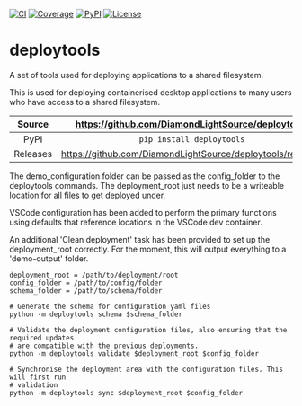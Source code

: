 [![CI](https://github.com/DiamondLightSource/deploytools/actions/workflows/ci.yml/badge.svg)](https://github.com/DiamondLightSource/deploytools/actions/workflows/ci.yml)
[![Coverage](https://codecov.io/gh/DiamondLightSource/deploytools/branch/main/graph/badge.svg)](https://codecov.io/gh/DiamondLightSource/deploytools)
[![PyPI](https://img.shields.io/pypi/v/deploytools.svg)](https://pypi.org/project/deploytools)
[![License](https://img.shields.io/badge/License-Apache%202.0-blue.svg)](https://opensource.org/licenses/Apache-2.0)

# deploytools

A set of tools used for deploying applications to a shared filesystem.

This is used for deploying containerised desktop applications to many users who have
access to a shared filesystem.

Source          | <https://github.com/DiamondLightSource/deploytools>
:---:           | :---:
PyPI            | `pip install deploytools`
Releases        | <https://github.com/DiamondLightSource/deploytools/releases>

The demo_configuration folder can be passed as the config_folder to the deploytools
commands. The deployment_root just needs to be a writeable location for all files to get
deployed under.

VSCode configuration has been added to perform the primary functions using defaults that
reference locations in the VSCode dev container.

An additional 'Clean deployment' task has been provided to set up the deployment_root
correctly. For the moment, this will output everything to a 'demo-output' folder.

```
deployment_root = /path/to/deployment/root
config_folder = /path/to/config/folder
schema_folder = /path/to/schema/folder

# Generate the schema for configuration yaml files
python -m deploytools schema $schema_folder

# Validate the deployment configuration files, also ensuring that the required updates
# are compatible with the previous deployments.
python -m deploytools validate $deployment_root $config_folder

# Synchronise the deployment area with the configuration files. This will first run
# validation
python -m deploytools sync $deployment_root $config_folder

```
